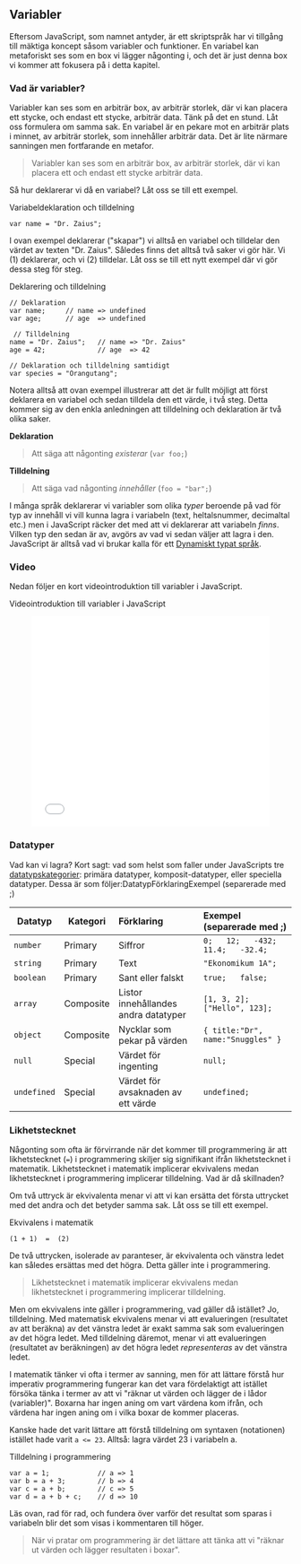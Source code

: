 ## Variabler

Eftersom JavaScript, som namnet antyder, är ett skriptspråk har vi tillgång till mäktiga koncept såsom variabler och funktioner. En variabel kan metaforiskt ses som en box vi lägger någonting i, och det är just denna box vi kommer att fokusera på i detta kapitel.

### Vad är variabler?

Variabler kan ses som en arbiträr box, av arbiträr storlek, där vi kan placera ett stycke, och endast ett stycke, arbiträr data. Tänk på det en stund. Låt oss formulera om samma sak. En variabel är en pekare mot en arbiträr plats i minnet, av arbiträr storlek, som innehåller arbiträr data. Det är lite närmare sanningen men fortfarande en metafor.

> Variabler kan ses som en arbiträr box, av arbiträr storlek, där vi kan placera ett och endast ett stycke arbiträr data.

Så hur deklarerar vi då en variabel? Låt oss se till ett exempel.

Variabeldeklaration och tilldelning

    var name = "Dr. Zaius";

I ovan exempel deklarerar ("skapar") vi alltså en variabel och tilldelar den värdet av texten "Dr. Zaius". Således finns det alltså två saker vi gör här. Vi (1) deklarerar, och vi (2) tilldelar. Låt oss se till ett nytt exempel där vi gör dessa steg för steg.

Deklarering och tilldelning

    // Deklaration
    var name;     // name => undefined
    var age;      // age  => undefined
     
     // Tilldelning
    name = "Dr. Zaius";   // name => "Dr. Zaius"
    age = 42;             // age  => 42
     
    // Deklaration och tilldelning samtidigt
    var species = "Orangutang";

Notera alltså att ovan exempel illustrerar att det är fullt möjligt att först deklarera en variabel och sedan tilldela den ett värde, i två steg. Detta kommer sig av den enkla anledningen att tilldelning och deklaration är två olika saker.

**Deklaration**

> Att säga att någonting _existerar_
> (`var foo;`)

**Tilldelning**

> Att säga vad någonting _innehåller_
> (`foo = "bar";`)

I många språk deklarerar vi variabler som olika _typer_ beroende på vad för typ av innehåll vi vill kunna lagra i variabeln (text, heltalsnummer, decimaltal etc.) men i JavaScript räcker det med att vi deklarerar att variabeln _finns_. Vilken typ den sedan är av, avgörs av vad vi sedan väljer att lagra i den. JavaScript är alltså vad vi brukar kalla för ett [Dynamiskt typat språk][0].

### Video

Nedan följer en kort videointroduktion till variabler i JavaScript.

Videointroduktion till variabler i JavaScript

<figure>
<iframe width="100%" height="375" src="//www.youtube.com/embed/J_XO0AzXE6Q?rel=0&vq=hd1080" frameborder="0" allowfullscreen></iframe>
</figure>

### Datatyper

Vad kan vi lagra? Kort sagt: vad som helst som faller under JavaScripts tre [datatypskategorier][1]: primära datatyper, komposit-datatyper, eller speciella datatyper. Dessa är som följer:DatatypFörklaringExempel (separerade med ;)


| Datatyp     | Kategori  | Förklaring                               | Exempel (separerade med ;)
|-------------|-----------|:-----------------------------------------|:---------------------------
| `number`    | Primary   | Siffror                                  | `0;   12;   -432;   11.4;   -32.4;`
| `string`    | Primary   | Text                                     | `"Ekonomikum 1A";`
| `boolean`   | Primary   | Sant eller falskt                        | `true;   false;`
| `array`     | Composite | Listor innehållandes andra datatyper     | `[1, 3, 2];   ["Hello", 123];`
| `object`    | Composite | Nycklar som pekar på värden              | `{ title:"Dr", name:"Snuggles" }`
| `null`      | Special   | Värdet för ingenting                     | `null;`
| `undefined` | Special   | Värdet för avsaknaden av ett värde       | `undefined;`

### Likhetstecknet

Någonting som ofta är förvirrande när det kommer till programmering är att likhetstecknet (`=`) i programmering skiljer sig signifikant ifrån likhetstecknet i matematik. Likhetstecknet i matematik implicerar ekvivalens medan likhetstecknet i programmering implicerar tilldelning. Vad är då skillnaden?

Om två uttryck är ekvivalenta menar vi att vi kan ersätta det första uttrycket med det andra och det betyder samma sak. Låt oss se till ett exempel.

Ekvivalens i matematik

    (1 + 1)  =  (2)

De två uttrycken, isolerade av paranteser, är ekvivalenta och vänstra ledet kan således ersättas med det högra. Detta gäller inte i programmering.

> Likhetstecknet i matematik implicerar ekvivalens medan likhetstecknet i programmering implicerar tilldelning.

Men om ekvivalens inte gäller i programmering, vad gäller då istället? Jo, tilldelning. Med matematisk ekvivalens menar vi att evalueringen (resultatet av att beräkna) av det vänstra ledet är exakt samma sak som evalueringen av det högra ledet. Med tilldelning däremot, menar vi att evalueringen (resultatet av beräkningen) av det högra ledet _representeras_ av det vänstra ledet.

I matematik tänker vi ofta i termer av sanning, men för att lättare förstå hur imperativ programmering fungerar kan det vara fördelaktigt att istället försöka tänka i termer av att vi "räknar ut värden och lägger de i lådor (variabler)". Boxarna har ingen aning om vart värdena kom ifrån, och värdena har ingen aning om i vilka boxar de kommer placeras.

Kanske hade det varit lättare att förstå tilldelning om syntaxen (notationen) istället hade varit `a <= 23`. Alltså: lagra värdet 23 i variabeln a.

Tilldelning i programmering

    var a = 1;            // a => 1
    var b = a + 3;        // b => 4
    var c = a + b;        // c => 5
    var d = a + b + c;    // d => 10

Läs ovan, rad för rad, och fundera över varför det resultat som sparas i variabeln blir det som visas i kommentaren till höger.

> När vi pratar om programmering är det lättare att tänka att vi "räknar ut värden och lägger resultaten i boxar".



[0]: http://sv.wikipedia.org/wiki/Typsystem
[1]: http://msdn.microsoft.com/en-us/library/ie/7wkd9z69(v=vs.94).aspx